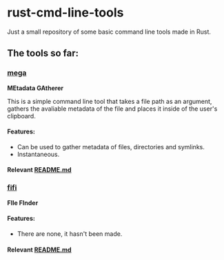 # rust-cmd-line-tools
Just a small repository of some basic command line tools made in Rust.

## The tools so far:

### [mega](https://github.com/MetallicSquid/rust-cmd-line-tools/tree/master/mega)

**MEtadata GAtherer**

This is a simple command line tool that takes a file path as an argument, gathers the avaliable metadata of the file and places it inside of the user's clipboard.

#### Features:

* Can be used to gather metadata of files, directories and symlinks.
* Instantaneous.

#### Relevant [README.md](https://github.com/MetallicSquid/rust-cmd-line-tools/blob/master/mega/README.md)

### [fifi](https://github.com/MetallicSquid/rust-cmd-line-tools/tree/master/fifi)

**FIle FInder**

#### Features:

* There are none, it hasn't been made.

#### Relevant [README.md](https://github.com/MetallicSquid/rust-cmd-line-tools/blob/master/fifi/README.md)